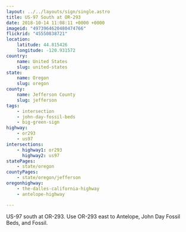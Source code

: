 ```yaml
---
layout: ../../layouts/sign/single.astro
title: US-97 South at OR-293
date: 2018-10-14 11:08:11 +0000 +0000
imageid: "4973964620480474766"
flickrid: "45550838721"
location:
    latitude: 44.815426
    longitude: -120.931572
country:
    name: United States
    slug: united-states
state:
    name: Oregon
    slug: oregon
county:
    name: Jefferson County
    slug: jefferson
tags:
    - intersection
    - john-day-fossil-beds
    - big-green-sign
highway:
    - or293
    - us97
intersections:
    - highway1: or293
      highway2: us97
statePages:
    - state/oregon
countyPages:
    - state/oregon/jefferson
oregonhighway:
    - the-dalles-california-highway
    - antelope-highway

---
```

US-97 south at OR-293.  Use OR-293 east to Antelope, John Day Fossil Beds, and Fossil.